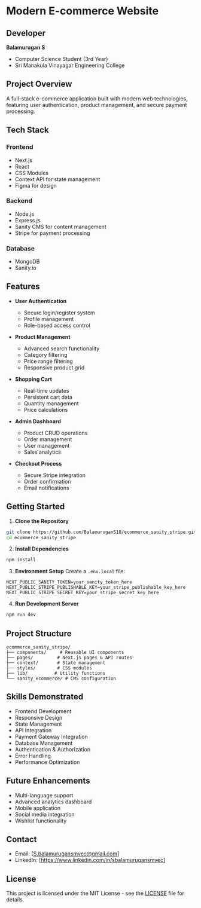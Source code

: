 # Modern E-commerce Website

## Developer
**Balamurugan S**
- Computer Science Student (3rd Year)
- Sri Manakula Vinayagar Engineering College

## Project Overview
A full-stack e-commerce application built with modern web technologies, featuring user authentication, product management, and secure payment processing.

## Tech Stack

### Frontend
- Next.js
- React
- CSS Modules
- Context API for state management
- Figma for design

### Backend
- Node.js
- Express.js
- Sanity CMS for content management
- Stripe for payment processing

### Database
- MongoDB
- Sanity.io

## Features
- **User Authentication**
  - Secure login/register system
  - Profile management
  - Role-based access control

- **Product Management**
  - Advanced search functionality
  - Category filtering
  - Price range filtering
  - Responsive product grid

- **Shopping Cart**
  - Real-time updates
  - Persistent cart data
  - Quantity management
  - Price calculations

- **Admin Dashboard**
  - Product CRUD operations
  - Order management
  - User management
  - Sales analytics

- **Checkout Process**
  - Secure Stripe integration
  - Order confirmation
  - Email notifications

## Getting Started

1. **Clone the Repository**
```bash
git clone https://github.com/BalamuruganS18/ecommerce_sanity_stripe.git
cd ecommerce_sanity_stripe
```

2. **Install Dependencies**
```bash
npm install
```

3. **Environment Setup**
Create a `.env.local` file:
```env
NEXT_PUBLIC_SANITY_TOKEN=your_sanity_token_here
NEXT_PUBLIC_STRIPE_PUBLISHABLE_KEY=your_stripe_publishable_key_here
NEXT_PUBLIC_STRIPE_SECRET_KEY=your_stripe_secret_key_here

```

4. **Run Development Server**
```bash
npm run dev
```

## Project Structure
```
ecommerce_sanity_stripe/
├── components/     # Reusable UI components
├── pages/         # Next.js pages & API routes
├── context/       # State management
├── styles/        # CSS modules
├── lib/          # Utility functions
└── sanity_ecommerce/ # CMS configuration
```

## Skills Demonstrated
- Frontend Development
- Responsive Design
- State Management
- API Integration
- Payment Gateway Integration
- Database Management
- Authentication & Authorization
- Error Handling
- Performance Optimization

## Future Enhancements
- Multi-language support
- Advanced analytics dashboard
- Mobile application
- Social media integration
- Wishlist functionality

## Contact
- Email: [S.balamurugansmvec@gmail.com]
- LinkedIn: [https://www.linkedin.com/in/sbalamurugansmvec]

## License
This project is licensed under the MIT License - see the [LICENSE](LICENSE) file for details.
